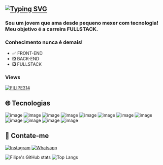 ## [![Typing SVG](https://readme-typing-svg.demolab.com?font=Fira+Code&pause=2000&color=00BFFF&random=false&width=1000&size=33&lines=Ol%C3%A1!+Eu+sou+o+Filipe+%F0%9F%91%8B)](https://git.io/typing-svg)

### Sou um jovem que ama desde pequeno mexer com tecnologia! Meu objetivo é a carreira FULLSTACK.
### Conhecimento nunca é demais!
- ✅ FRONT-END
- ❎ BACK-END
- ❎ FULLSTACK

### Views

<a href="https://www.youtube.com/watch?v=ZxZ1I1yTCUI&ab_channel=Joshwin"> 
<img src="https://profile-counter.glitch.me/FILIPE314/count.svg" alt="FILIPE314" />
</a>

## 🌐 Tecnologias
![image](https://img.shields.io/badge/CSS3-1572B6?style=for-the-badge&logo=css3&logoColor=white)
![image](https://img.shields.io/badge/HTML5-E34F26?style=for-the-badge&logo=html5&logoColor=white)
![image](https://img.shields.io/badge/JavaScript-323330?style=for-the-badge&logo=javascript&logoColor=F7DF1E)
![image](https://img.shields.io/badge/Python-FFD43B?style=for-the-badge&logo=python&logoColor=blue)
![image](https://img.shields.io/badge/Bootstrap-563D7C?style=for-the-badge&logo=bootstrap&logoColor=white)
![image](https://img.shields.io/badge/Markdown-000000?style=for-the-badge&logo=markdown&logoColor=white)
![image](https://img.shields.io/badge/Wordpress-21759B?style=for-the-badge&logo=wordpress&logoColor=white)
![image](https://img.shields.io/badge/Elementor-92003B?style=for-the-badge&logo=elementor&logoColor=white)
![image](https://img.shields.io/badge/Hostinger-673DE6?style=for-the-badge&logo=hostinger&logoColor=white)
![image](https://img.shields.io/badge/MySQL-005C84?style=for-the-badge&logo=mysql&logoColor=white)
![image](https://img.shields.io/badge/Linux-FCC624?style=for-the-badge&logo=linux&logoColor=black)
![image](https://img.shields.io/badge/Windows-0078D6?style=for-the-badge&logo=windows&logoColor=white)

## 📱 Contate-me
[![Instagram](https://img.shields.io/badge/Instagram-E4405F?style=for-the-badge&logo=instagram&logoColor=white)](https://www.instagram.com/luiz_fili3.14/)
[![Whatsapp](https://img.shields.io/badge/WhatsApp-25D366?style=for-the-badge&logo=WhatsApp&logoColor=white)](https://wa.me/qr/UIZ4N4QF6IWCL1)

![Filipe's GitHub stats](https://github-readme-stats.vercel.app/api?username=FILIPE314&show_icons=true&theme=blue-green&count_private&include_all_commits=true&line_height=28px&rank_icon=github&bg_color=30,8B0000,000000)
![Top Langs](https://github-readme-stats.vercel.app/api/top-langs/?username=FILIPE314&layout=donut&theme=blue-green&count_private&include_all_commits=true&bg_color=30,8B0000,000000)
